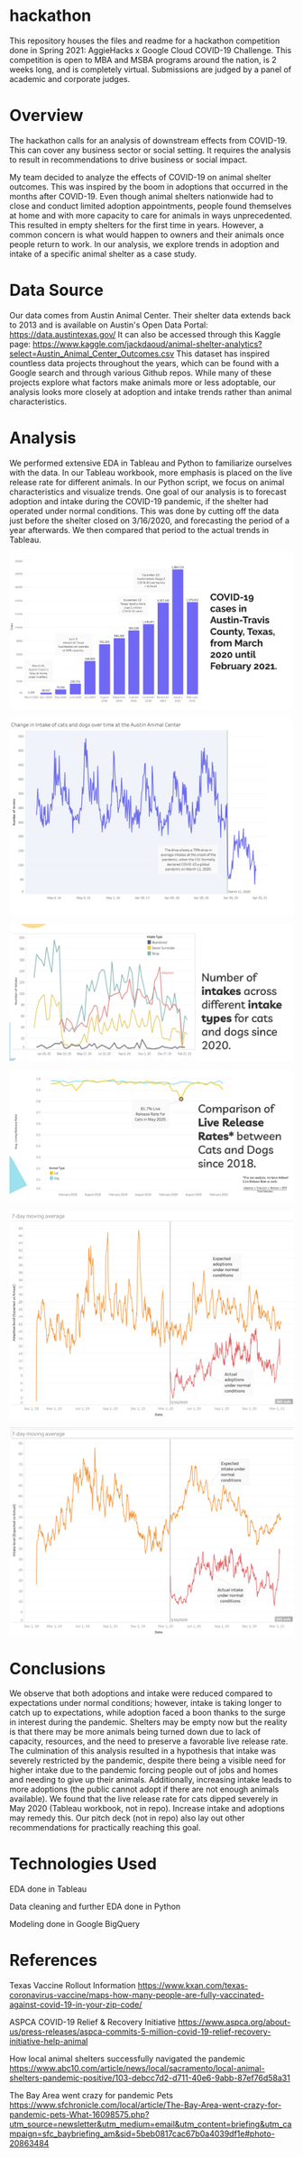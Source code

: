 # hackathon
This repository houses the files and readme for a hackathon competition done in Spring 2021: AggieHacks x Google Cloud COVID-19 Challenge. This competition is open to MBA and MSBA programs around the nation, is 2 weeks long, and is completely virtual. Submissions are judged by a panel of academic and corporate judges.

# Overview
The hackathon calls for an analysis of downstream effects from COVID-19. This can cover any business sector or social setting. It requires the analysis to result in recommendations to drive business or social impact.

My team decided to analyze the effects of COVID-19 on animal shelter outcomes. This was inspired by the boom in adoptions that occurred in the months after COVID-19. Even though animal shelters nationwide had to close and conduct limited adoption appointments, people found themselves at home and with more capacity to care for animals in ways unprecedented. This resulted in empty shelters for the first time in years. However, a common concern is what would happen to owners and their animals once people return to work. In our analysis, we explore trends in adoption and intake of a specific animal shelter as a case study.

# Data Source
Our data comes from Austin Animal Center. Their shelter data extends back to 2013 and is available on Austin's Open Data Portal: https://data.austintexas.gov/
It can also be accessed through this Kaggle page: https://www.kaggle.com/jackdaoud/animal-shelter-analytics?select=Austin_Animal_Center_Outcomes.csv
This dataset has inspired countless data projects throughout the years, which can be found with a Google search and through various Github repos. While many of these projects explore what factors make animals more or less adoptable, our analysis looks more closely at adoption and intake trends rather than animal characteristics.

# Analysis
We performed extensive EDA in Tableau and Python to familiarize ourselves with the data. In our Tableau workbook, more emphasis is placed on the live release rate for different animals. In our Python script, we focus on animal characteristics and visualize trends. One goal of our analysis is to forecast adoption and intake during the COVID-19 pandemic, if the shelter had operated under normal conditions. This was done by cutting off the data just before the shelter closed on 3/16/2020, and forecasting the period of a year afterwards. We then compared that period to the actual trends in Tableau. 

![solarized palette](https://github.com/jpadolina/hackathon/blob/main/covid_Cases.png)

![solarized palette](https://github.com/jpadolina/hackathon/blob/main/eda_intake.png)

![solarized palette](https://github.com/jpadolina/hackathon/blob/main/intake_type.png)

![solarized palette](https://github.com/jpadolina/hackathon/blob/main/cat_dog_live_release.PNG)

![solarized palette](https://github.com/jpadolina/hackathon/blob/main/adoption_forecast.PNG)

![solarized palette](https://github.com/jpadolina/hackathon/blob/main/intake_forecast.PNG)


# Conclusions
We observe that both adoptions and intake were reduced compared to expectations under normal conditions; however, intake is taking longer to catch up to expectations, while adoption faced a boon thanks to the surge in interest during the pandemic. Shelters may be empty now but the reality is that there may be more animals being turned down due to lack of capacity, resources, and the need to preserve a favorable live release rate.
The culmination of this analysis resulted in a hypothesis that intake was severely restricted by the pandemic, despite there being a visible need for higher intake due to the pandemic forcing people out of jobs and homes and needing to give up their animals. Additionally, increasing intake leads to more adoptions (the public cannot adopt if there are not enough animals available). We found that the live release rate for cats dipped severely in May 2020 (Tableau workbook, not in repo). Increase intake and adoptions may remedy this. Our pitch deck (not in repo) also lay out other recommendations for practically reaching this goal.

# Technologies Used
EDA done in Tableau

Data cleaning and further EDA done in Python

Modeling done in Google BigQuery

# References
Texas Vaccine Rollout Information https://www.kxan.com/texas-coronavirus-vaccine/maps-how-many-people-are-fully-vaccinated-against-covid-19-in-your-zip-code/

ASPCA COVID-19 Relief & Recovery Initiative https://www.aspca.org/about-us/press-releases/aspca-commits-5-million-covid-19-relief-recovery-initiative-help-animal

How local animal shelters successfully navigated the pandemic https://www.abc10.com/article/news/local/sacramento/local-animal-shelters-pandemic-positive/103-debcc7d2-d711-40e6-9abb-87ef76d58a31

The Bay Area went crazy for pandemic Pets https://www.sfchronicle.com/local/article/The-Bay-Area-went-crazy-for-pandemic-pets-What-16098575.php?utm_source=newsletter&utm_medium=email&utm_content=briefing&utm_campaign=sfc_baybriefing_am&sid=5beb0817cac67b0a4039df1e#photo-20863484
